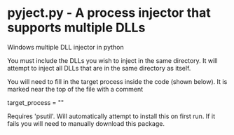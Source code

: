 # pyject.py - A process injector that supports multiple DLLs
Windows multiple DLL injector in python

You must include the DLLs you wish to inject in the same directory. It will attempt to inject all DLLs that are in the same directory as itself.

You will need to fill in the target process inside the code (shown below). It is marked near the top of the file with a comment

target_process = ""

Requires 'psutil'. Will automatically attempt to install this on first run. If it fails you will need to manually download this package.

